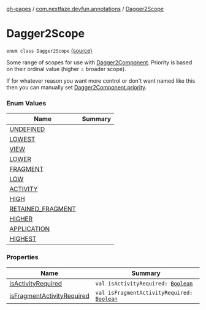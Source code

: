 [gh-pages](../../index.md) / [com.nextfaze.devfun.annotations](../index.md) / [Dagger2Scope](./index.md)

# Dagger2Scope

`enum class Dagger2Scope` [(source)](https://github.com/NextFaze/dev-fun/tree/master/devfun-annotations/src/main/java/com/nextfaze/devfun/annotations/Dagger2.kt#L12)

Some range of scopes for use with [Dagger2Component](../-dagger2-component/index.md). Priority is based on their ordinal value (higher = broader scope).

If for whatever reason you want more control or don't want named like this then you can manually set [Dagger2Component.priority](../-dagger2-component/priority.md).

### Enum Values

| Name | Summary |
|---|---|
| [UNDEFINED](-u-n-d-e-f-i-n-e-d.md) |  |
| [LOWEST](-l-o-w-e-s-t.md) |  |
| [VIEW](-v-i-e-w.md) |  |
| [LOWER](-l-o-w-e-r.md) |  |
| [FRAGMENT](-f-r-a-g-m-e-n-t.md) |  |
| [LOW](-l-o-w.md) |  |
| [ACTIVITY](-a-c-t-i-v-i-t-y.md) |  |
| [HIGH](-h-i-g-h.md) |  |
| [RETAINED_FRAGMENT](-r-e-t-a-i-n-e-d_-f-r-a-g-m-e-n-t.md) |  |
| [HIGHER](-h-i-g-h-e-r.md) |  |
| [APPLICATION](-a-p-p-l-i-c-a-t-i-o-n.md) |  |
| [HIGHEST](-h-i-g-h-e-s-t.md) |  |

### Properties

| Name | Summary |
|---|---|
| [isActivityRequired](is-activity-required.md) | `val isActivityRequired: `[`Boolean`](https://kotlinlang.org/api/latest/jvm/stdlib/kotlin/-boolean/index.html) |
| [isFragmentActivityRequired](is-fragment-activity-required.md) | `val isFragmentActivityRequired: `[`Boolean`](https://kotlinlang.org/api/latest/jvm/stdlib/kotlin/-boolean/index.html) |
